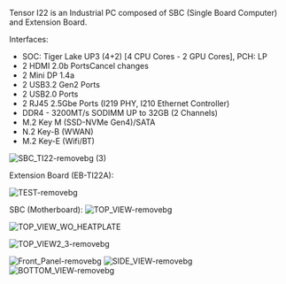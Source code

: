 Tensor I22 is an Industrial PC composed of SBC (Single Board Computer) and Extension Board.

Interfaces:
- SOC: Tiger Lake UP3 (4+2) [4 CPU Cores - 2 GPU Cores], PCH: LP
- 2 HDMI 2.0b PortsCancel changes
- 2 Mini DP 1.4a
- 2 USB3.2 Gen2 Ports
- 2 USB2.0 Ports
- 2 RJ45 2.5Gbe Ports (I219 PHY, I210 Ethernet Controller)
- DDR4 - 3200MT/s SODIMM UP to 32GB (2 Channels)
- M.2 Key M (SSD-NVMe Gen4)/SATA
- N.2 Key-B (WWAN)
- M.2 Key-E (Wifi/BT)

![SBC_TI22-removebg (3)](https://user-images.githubusercontent.com/13163663/150083249-77551b8e-840b-4760-a585-f4a2c8f8b6e8.png)


Extension Board (EB-TI22A):

![TEST-removebg](https://user-images.githubusercontent.com/13163663/149961619-10969dbd-55d4-4192-9488-b4a7f4c5c68b.png)

SBC (Motherboard):
![TOP_VIEW-removebg](https://user-images.githubusercontent.com/13163663/149961775-7c68e91f-6002-43af-8681-bc39f7dc6ac2.png)

![TOP_VIEW_WO_HEATPLATE](https://user-images.githubusercontent.com/13163663/150081893-d45118e1-14da-47c5-95bc-3213bcb6c247.png)

![TOP_VIEW2_3-removebg](https://user-images.githubusercontent.com/13163663/150082035-ca819082-746a-4e2f-903e-b44e0bef0494.png)



![Front_Panel-removebg](https://user-images.githubusercontent.com/13163663/149961968-bb62265c-c2ed-4586-93f2-4ee77c3ff65a.png)
![SIDE_VIEW-removebg](https://user-images.githubusercontent.com/13163663/149961973-880eac78-df8c-4bab-8567-eb04155c6a68.png)
![BOTTOM_VIEW-removebg](https://user-images.githubusercontent.com/13163663/149961978-4aa4ef4d-ef60-4d7a-ad73-2432dd916e47.png)



